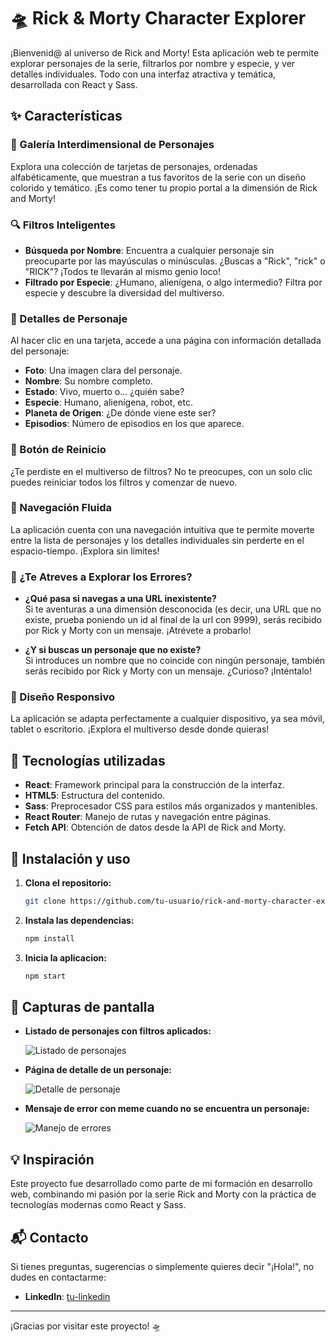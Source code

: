 # 🛸 Rick & Morty Character Explorer

¡Bienvenid@ al universo de Rick and Morty! Esta aplicación web te permite explorar personajes de la serie, filtrarlos por nombre y especie, y ver detalles individuales. Todo con una interfaz atractiva y temática, desarrollada con React y Sass.

## ✨ Características

### 🧬 Galería Interdimensional de Personajes

Explora una colección de tarjetas de personajes, ordenadas alfabéticamente, que muestran a tus favoritos de la serie con un diseño colorido y temático. ¡Es como tener tu propio portal a la dimensión de Rick and Morty!

### 🔍 Filtros Inteligentes

- **Búsqueda por Nombre**: Encuentra a cualquier personaje sin preocuparte por las mayúsculas o minúsculas. ¿Buscas a "Rick", "rick" o "RICK"? ¡Todos te llevarán al mismo genio loco!
- **Filtrado por Especie**: ¿Humano, alienígena, o algo intermedio? Filtra por especie y descubre la diversidad del multiverso.

### 📄 Detalles de Personaje

Al hacer clic en una tarjeta, accede a una página con información detallada del personaje:

- **Foto**: Una imagen clara del personaje.
- **Nombre**: Su nombre completo.
- **Estado**: Vivo, muerto o... ¿quién sabe?
- **Especie**: Humano, alienígena, robot, etc.
- **Planeta de Origen**: ¿De dónde viene este ser?
- **Episodios**: Número de episodios en los que aparece.

### 🔄 Botón de Reinicio

¿Te perdiste en el multiverso de filtros? No te preocupes, con un solo clic puedes reiniciar todos los filtros y comenzar de nuevo.

### 🧭 Navegación Fluida

La aplicación cuenta con una navegación intuitiva que te permite moverte entre la lista de personajes y los detalles individuales sin perderte en el espacio-tiempo. ¡Explora sin límites!

### 🚫 ¿Te Atreves a Explorar los Errores?

- **¿Qué pasa si navegas a una URL inexistente?**  
  Si te aventuras a una dimensión desconocida (es decir, una URL que no existe, prueba poniendo un id al final de la url con 9999), serás recibido por Rick y Morty con un mensaje. ¡Atrévete a probarlo!

- **¿Y si buscas un personaje que no existe?**  
  Si introduces un nombre que no coincide con ningún personaje, también serás recibido por Rick y Morty con un mensaje. ¿Curioso? ¡Inténtalo!

### 📱 Diseño Responsivo

La aplicación se adapta perfectamente a cualquier dispositivo, ya sea móvil, tablet o escritorio. ¡Explora el multiverso desde donde quieras!

## 🔧 Tecnologías utilizadas

- **React**: Framework principal para la construcción de la interfaz.
- **HTML5**: Estructura del contenido.
- **Sass**: Preprocesador CSS para estilos más organizados y mantenibles.
- **React Router**: Manejo de rutas y navegación entre páginas.
- **Fetch API**: Obtención de datos desde la API de Rick and Morty.

## 🚀 Instalación y uso

1. **Clona el repositorio:**

   ```bash
   git clone https://github.com/tu-usuario/rick-and-morty-character-explorer.git

2. **Instala las dependencias:**

   ```bash
   npm install

3. **Inicia la aplicacion:**

   ```bash
   npm start

## 📸 Capturas de pantalla

- **Listado de personajes con filtros aplicados:**

  ![Listado de personajes](https://lauramartinezperez.github.io/Rick-Morty-Character-Explorer/)

- **Página de detalle de un personaje:**

  ![Detalle de personaje](https://lauramartinezperez.github.io/Rick-Morty-Character-Explorer/#/detail/1)

- **Mensaje de error con meme cuando no se encuentra un personaje:**

  ![Manejo de errores](https://lauramartinezperez.github.io/Rick-Morty-Character-Explorer/#/detail/9999)

## 💡 Inspiración

Este proyecto fue desarrollado como parte de mi formación en desarrollo web, combinando mi pasión por la serie Rick and Morty con la práctica de tecnologías modernas como React y Sass.

## 📬 Contacto

Si tienes preguntas, sugerencias o simplemente quieres decir "¡Hola!", no dudes en contactarme:

- **LinkedIn**: [tu-linkedin](https://www.linkedin.com/in/laura-martinez-perez-a5aa78299)

---

¡Gracias por visitar este proyecto! 🛸
  

